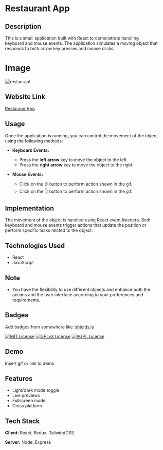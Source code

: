# Restaurant App

## Description
This is a small application built with React to demonstrate handling keyboard and mouse events. The application simulates a moving object that responds to both arrow key presses and mouse clicks.

# Image
![restaurant](Untitled%20Video%20September%2015%2C%202024%207_53%20PM.gif)

## Website Link
[Restauran App](https://hellenkuttery.github.io/restaturantJsApp/)

## Usage
Once the application is running, you can control the movement of the object using the following methods:

- **Keyboard Events:**
  - Press the **left arrow** key to move the object to the left.
  - Press the **right arrow** key to move the object to the right.


- **Mouse Events:**
  - Click on the ☝ button to perform action shown in the gif.
  - Click on the 👇 button to perform action shown in the gif.

## Implementation
The movement of the object is handled using React event listeners. Both keyboard and mouse events trigger actions that update the position or perform specific tasks related to the object.

## Technologies Used
- React
- JavaScript

## Note
- You have the flexibility to use different objects and enhance both the actions and the user interface according to your preferences and requirements.

## Badges

Add badges from somewhere like: [shields.io](https://shields.io/)

[![MIT License](https://img.shields.io/badge/License-MIT-green.svg)](https://choosealicense.com/licenses/mit/)
[![GPLv3 License](https://img.shields.io/badge/License-GPL%20v3-yellow.svg)](https://opensource.org/licenses/)
[![AGPL License](https://img.shields.io/badge/license-AGPL-blue.svg)](http://www.gnu.org/licenses/agpl-3.0)


## Demo

Insert gif or link to demo


## Features

- Light/dark mode toggle
- Live previews
- Fullscreen mode
- Cross platform


## Tech Stack

**Client:** React, Redux, TailwindCSS

**Server:** Node, Express

